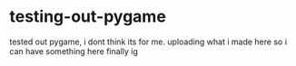 # testing-out-pygame
tested out pygame, i dont think its for me. uploading what i made here so i can have something here finally ig

